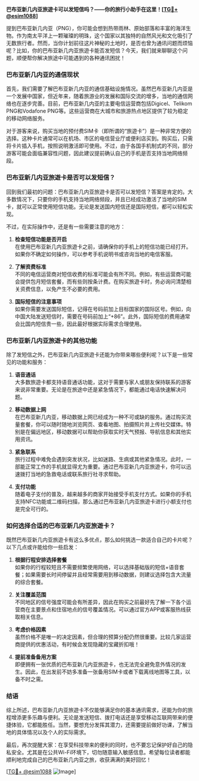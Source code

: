 **巴布亚新几内亚旅遊卡可以发短信吗？——你的旅行小助手在这里！[[TG💪+ @esim1088](https://t.me/s/esim1088)]**

提到巴布亚新几内亚（PNG），你可能会想到热带雨林、原始部落和丰富的海洋生物。作为南太平洋上一颗璀璨的明珠，这个国家以其独特的自然风光和文化吸引了无数旅行者。然而，当你计划前往这片神秘的土地时，是否也曾为通讯问题而烦恼呢？比如，你的巴布亚新几内亚旅遊卡能否发短信？今天，我们就来聊聊这个问题，顺便帮你解决旅途中可能遇到的各种通讯困扰！

### 巴布亚新几内亚的通信现状

首先，我们需要了解巴布亚新几内亚的通信基础设施情况。虽然巴布亚新几内亚是一个发展中国家，但近年来，随着旅游业的发展和国际交流的增多，当地的通信网络也在逐步完善。目前，巴布亚新几内亚的主要电信运营商包括Digicel、Telikom PNG和Vodafone PNG等。这些运营商在大城市和旅游热点地区提供了较为稳定的移动网络服务。

对于游客来说，购买当地的预付费SIM卡（即所谓的“旅遊卡”）是一种非常方便的选择。这种卡片通常可以在机场、市区的电信营业厅或便利店买到。购买后，只需将卡片插入手机，按照说明激活即可使用。不过，由于各国手机制式的不同，部分游客可能会面临兼容性问题，因此建议提前确认自己的手机是否支持当地网络频段。

### 巴布亚新几内亚旅遊卡是否可以发短信？

回到我们最初的问题：巴布亚新几内亚旅遊卡是否可以发短信？答案是肯定的。大多数情况下，只要你的手机支持当地网络频段，并且已经成功激活了当地的SIM卡，就可以正常使用短信功能。无论是发送国内短信还是国际短信，都可以轻松实现。

不过，在实际操作中，还是有一些需要注意的地方：

1. **检查短信功能是否开启**  
   在使用巴布亚新几内亚旅遊卡之前，请确保你的手机上的短信功能已经打开。如果你不确定如何操作，可以参考手机说明书或咨询当地的电信客服。

2. **了解资费标准**  
   不同的电信运营商对短信收费的标准可能会有所不同。例如，有些运营商可能会提供包月短信套餐，而有些则按条计费。在购买旅遊卡时，务必询问清楚相关资费信息，以免产生不必要的费用。

3. **国际短信的注意事项**  
   如果你需要发送国际短信，记得在号码前加上目标国家的国际区号。例如，向中国大陆发送短信时，需要在号码前加上“+86”。此外，国际短信的费用通常会比国内短信贵一些，因此最好根据实际需求合理使用。

### 巴布亚新几内亚旅遊卡的其他功能

除了发短信之外，巴布亚新几内亚旅遊卡还能为你带来哪些便利呢？以下是一些常见的功能和服务：

1. **语音通话**  
   大多数旅遊卡都支持语音通话功能，这对于需要与家人或朋友保持联系的游客来说非常重要。无论是在旅途中还是紧急情况下，都能通过电话快速解决问题。

2. **移动数据上网**  
   在巴布亚新几内亚，移动数据上网已经成为一种不可或缺的服务。通过购买流量套餐，你可以随时随地浏览网页、查看地图、拍摄照片并上传社交媒体。特别是在偏远地区，移动数据可以帮助你获取实时天气预报、导航信息和其他实用资讯。

3. **紧急联系**  
   旅行过程中难免会遇到突发状况，比如迷路、生病或其他紧急情况。此时，一部能正常工作的手机就显得尤为重要。通过巴布亚新几内亚旅遊卡，你可以迅速拨打当地的急救电话或联系旅行社寻求帮助。

4. **支付功能**  
   随着电子支付的普及，越来越多的商家开始接受手机支付方式。如果你的手机支持NFC功能或二维码扫描，那么通过巴布亚新几内亚旅遊卡进行小额支付也是完全可行的。

### 如何选择合适的巴布亚新几内亚旅遊卡？

既然巴布亚新几内亚旅遊卡有这么多优点，那么如何挑选一款适合自己的卡片呢？以下几点或许能给你一些启发：

1. **根据行程安排选择套餐**  
   如果你的行程较短且不需要频繁使用网络，可以选择基础版的短信+语音套餐；如果需要长时间停留并且经常需要用到移动数据，则建议选择包含大流量的综合套餐。

2. **关注覆盖范围**  
   不同地区的信号强度可能会有所差异，因此在购买之前最好先了解一下各个运营商在主要景点和住宿地点的信号覆盖情况。可以通过官方APP或客服热线获取相关信息。

3. **考虑价格因素**  
   虽然价格不是唯一的决定因素，但合理的预算分配仍然很重要。比较几家运营商提供的优惠活动，有时候会发现隐藏的宝藏折扣哦！

4. **提前准备备用方案**  
   即便拥有一张优质的巴布亚新几内亚旅遊卡，也无法完全避免意外情况的发生。因此，在出发前不妨多准备一张备用SIM卡或者下载离线地图等工具，以备不时之需。

### 结语

综上所述，巴布亚新几内亚旅遊卡不仅能够满足你的基本通讯需求，还能为你的旅程增添更多乐趣与便利。无论是发送短信、拨打电话还是享受移动互联网带来的便捷体验，它都能胜任。当然，要想充分发挥其潜力，还需要提前做好功课，了解当地的具体情况以及个人的实际需求。

最后，再次提醒大家：在享受科技带来的便利的同时，也不要忘记保护好自己的隐私安全。尤其是在公共Wi-Fi环境下，切勿随意输入敏感信息。希望每位读者都能顺利地完成自己的巴布亚新几内亚之旅，收获满满的美好回忆！

[[TG💪+ @esim1088](https://t.me/s/esim1088) ![Image](https://i.postimg.cc/4NQfJmqS/Snipaste-2025-05-13-00-14-12.png)]